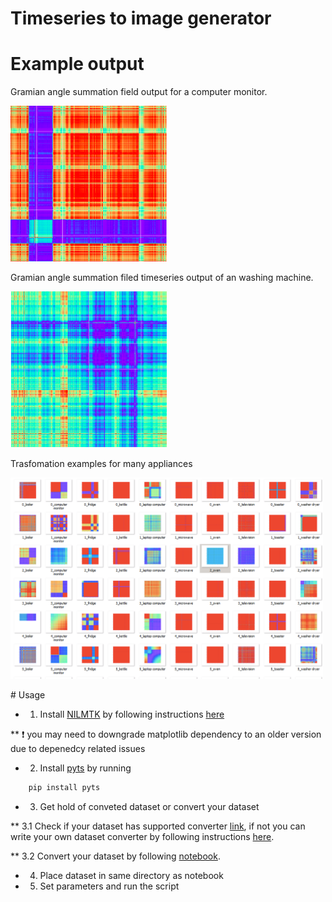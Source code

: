 # Timeseries to image generator

# Example output 

Gramian angle summation field output for a computer monitor.
<p float="center">
    <img src="/imgs/iawe-computer-gasf.png" width="250" />
</p>

Gramian angle summation filed timeseries output of an washing machine. 
<p float="center">
    <img src="/imgs/iawe-washm-gaf.png" width="250" />
</p>

Trasfomation examples for many appliances 
<p float="center">
    <img src="/imgs/gaf_matrix.png" width="500" />
    
</p>
# Usage 

* 1. Install [NILMTK](https://github.com/nilmtk/nilmtk) by following instructions [here](https://github.com/nilmtk/nilmtk/blob/master/docs/manual/user_guide/install_user.md)

** ❗️ you may need to downgrade matplotlib dependency to an older version due to depenedcy related issues 

* 2. Install [pyts](pyts.readthedocs.io) by running

```bash
	pip install pyts
```

* 3. Get hold of conveted dataset or convert your dataset

** 3.1 Check if your dataset has supported converter [link](https://github.com/nilmtk/nilmtk/blob/master/docs/source/nilmtk.dataset_converters.rst), if not you can write your own dataset converter by following instructions [here](https://github.com/nilmtk/nilmtk/blob/master/docs/manual/development_guide/writing_a_dataset_converter.md).

** 3.2 Convert your dataset by following [notebook](https://github.com/nilmtk/nilmtk/blob/master/docs/manual/user_guide/data.ipynb).

* 4. Place dataset in same directory as notebook 

* 5. Set parameters and run the script 